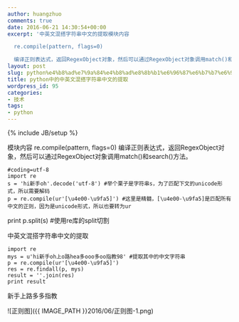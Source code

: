 ```yaml
---
author: huangzhuo
comments: true
date: 2016-06-21 14:30:54+00:00
excerpt: '中英文混搭字符串中文的提取模块内容

  re.compile(pattern, flags=0)

  编译正则表达式，返回RegexObject对象，然后可以通过RegexObject对象调用match()和search()方法。'
layout: post
slug: python%e4%b8%ad%e7%9a%84%e4%b8%ad%e8%8b%b1%e6%96%87%e6%b7%b7%e6%90%ad%e5%ad%97%e7%ac%a6%e4%b8%b2%e4%b8%ad%e6%96%87%e7%9a%84%e6%8f%90%e5%8f%96
title: python中的中英文混搭字符串中文的提取
wordpress_id: 95
categories:
- 技术
tags:
- python
---
```

{% include JB/setup %}

模块内容
re.compile(pattern, flags=0)
编译正则表达式，返回RegexObject对象，然后可以通过RegexObject对象调用match()和search()方法。


```
#coding=utf-8
import re
s = 'hi新手oh'.decode('utf-8') #举个栗子是字符串s，为了匹配下文的unicode形式，所以需要解码
p = re.compile(ur'[\u4e00-\u9fa5]') #这里是精髓，[\u4e00-\u9fa5]是匹配所有中文的正则，因为是unicode形式，所以也要转为ur
```


print p.split(s) #使用re库的split切割

中英文混搭字符串中文的提取

```
import re
mys = u'hi新手oh上o路hea多ooo多oo指教98' #提取其中的中文字符串
p = re.compile(ur'[\u4e00-\u9fa5]')
res = re.findall(p, mys)
result = ''.join(res)
print result
```


新手上路多多指教

![正则图]({{ IMAGE_PATH }}2016/06/正则图-1.png)

